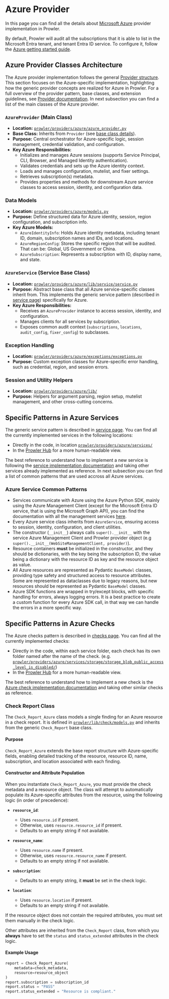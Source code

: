 # Azure Provider

In this page you can find all the details about [Microsoft Azure](https://azure.microsoft.com/) provider implementation in Prowler.

By default, Prowler will audit all the subscriptions that it is able to list in the Microsoft Entra tenant, and tenant Entra ID service. To configure it, follow the [Azure getting started guide](../tutorials/azure/getting-started-azure.md).

## Azure Provider Classes Architecture

The Azure provider implementation follows the general [Provider structure](./provider.md). This section focuses on the Azure-specific implementation, highlighting how the generic provider concepts are realized for Azure in Prowler. For a full overview of the provider pattern, base classes, and extension guidelines, see [Provider documentation](./provider.md). In next subsection you can find a list of the main classes of the Azure provider.

### `AzureProvider` (Main Class)

- **Location:** [`prowler/providers/azure/azure_provider.py`](https://github.com/prowler-cloud/prowler/blob/master/prowler/providers/azure/azure_provider.py)
- **Base Class:** Inherits from `Provider` (see [base class details](https://github.com/prowler-cloud/prowler/blob/master/prowler/providers/common/provider.py)).
- **Purpose:** Central orchestrator for Azure-specific logic, session management, credential validation, and configuration.
- **Key Azure Responsibilities:**
    - Initializes and manages Azure sessions (supports Service Principal, CLI, Browser, and Managed Identity authentication).
    - Validates credentials and sets up the Azure identity context.
    - Loads and manages configuration, mutelist, and fixer settings.
    - Retrieves subscription(s) metadata.
    - Provides properties and methods for downstream Azure service classes to access session, identity, and configuration data.

### Data Models

- **Location:** [`prowler/providers/azure/models.py`](https://github.com/prowler-cloud/prowler/blob/master/prowler/providers/azure/models.py)
- **Purpose:** Define structured data for Azure identity, session, region configuration, and subscription info.
- **Key Azure Models:**
    - `AzureIdentityInfo`: Holds Azure identity metadata, including tenant ID, domain, subscription names and IDs, and locations.
    - `AzureRegionConfig`: Stores the specific region that will be audited. That can be: Global, US Government or China.
    - `AzureSubscription`: Represents a subscription with ID, display name, and state.

### `AzureService` (Service Base Class)

- **Location:** [`prowler/providers/azure/lib/service/service.py`](https://github.com/prowler-cloud/prowler/blob/master/prowler/providers/azure/lib/service/service.py)
- **Purpose:** Abstract base class that all Azure service-specific classes inherit from. This implements the generic service pattern (described in [service page](./services.md#service-base-class)) specifically for Azure.
- **Key Azure Responsibilities:**
    - Receives an `AzureProvider` instance to access session, identity, and configuration.
    - Manages clients for all services by subscription.
    - Exposes common audit context (`subscriptions`, `locations`, `audit_config`, `fixer_config`) to subclasses.

### Exception Handling

- **Location:** [`prowler/providers/azure/exceptions/exceptions.py`](https://github.com/prowler-cloud/prowler/blob/master/prowler/providers/azure/exceptions/exceptions.py)
- **Purpose:** Custom exception classes for Azure-specific error handling, such as credential, region, and session errors.

### Session and Utility Helpers

- **Location:** [`prowler/providers/azure/lib/`](https://github.com/prowler-cloud/prowler/blob/master/prowler/providers/azure/lib/)
- **Purpose:** Helpers for argument parsing, region setup, mutelist management, and other cross-cutting concerns.

## Specific Patterns in Azure Services

The generic service pattern is described in [service page](./services.md#service-structure-and-initialisation). You can find all the currently implemented services in the following locations:

- Directly in the code, in location [`prowler/providers/azure/services/`](https://github.com/prowler-cloud/prowler/tree/master/prowler/providers/azure/services)
- In the [Prowler Hub](https://hub.prowler.com/) for a more human-readable view.

The best reference to understand how to implement a new service is following the [service implementation documentation](./services.md#adding-a-new-service) and taking other services already implemented as reference. In next subsection you can find a list of common patterns that are used accross all Azure services.

### Azure Service Common Patterns

- Services communicate with Azure using the Azure Python SDK, mainly using the Azure Management Client (except for the Microsoft Entra ID service, that is using the Microsoft Graph API), you can find the documentation with all the management services [here](https://learn.microsoft.com/en-us/python/api/overview/azure/?view=azure-python).
- Every Azure service class inherits from `AzureService`, ensuring access to session, identity, configuration, and client utilities.
- The constructor (`__init__`) always calls `super().__init__` with the service Azure Management Client and Prowler provider object (e.g `super().__init__(WebSiteManagementClient, provider)`).
- Resource containers **must** be initialized in the constructor, and they should be dictionaries, with the key being the subscription ID, the value being a dictionary with the resource ID as key and the resource object as value.
- All Azure resources are represented as Pydantic `BaseModel` classes, providing type safety and structured access to resource attributes. Some are represented as dataclasses due to legacy reasons, but new resources should be represented as Pydantic `BaseModel` classes.
- Azure SDK functions are wrapped in try/except blocks, with specific handling for errors, always logging errors. It is a best practice to create a custom function for every Azure SDK call, in that way we can handle the errors in a more specific way.

## Specific Patterns in Azure Checks

The Azure checks pattern is described in [checks page](./checks.md). You can find all the currently implemented checks:

- Directly in the code, within each service folder, each check has its own folder named after the name of the check. (e.g. [`prowler/providers/azure/services/storage/storage_blob_public_access_level_is_disabled/`](https://github.com/prowler-cloud/prowler/tree/master/prowler/providers/azure/services/storage/storage_blob_public_access_level_is_disabled))
- In the [Prowler Hub](https://hub.prowler.com/) for a more human-readable view.

The best reference to understand how to implement a new check is the [Azure check implementation documentation](./checks.md#creating-a-check) and taking other similar checks as reference.

### Check Report Class

The `Check_Report_Azure` class models a single finding for an Azure resource in a check report. It is defined in [`prowler/lib/check/models.py`](https://github.com/prowler-cloud/prowler/blob/master/prowler/lib/check/models.py) and inherits from the generic `Check_Report` base class.

#### Purpose

`Check_Report_Azure` extends the base report structure with Azure-specific fields, enabling detailed tracking of the resource, resource ID, name, subscription, and location associated with each finding.

#### Constructor and Attribute Population

When you instantiate `Check_Report_Azure`, you must provide the check metadata and a resource object. The class will attempt to automatically populate its Azure-specific attributes from the resource, using the following logic (in order of precedence):

- **`resource_id`**:
    - Uses `resource.id` if present.
    - Otherwise, uses `resource.resource_id` if present.
    - Defaults to an empty string if not available.

- **`resource_name`**:
    - Uses `resource.name` if present.
    - Otherwise, uses `resource.resource_name` if present.
    - Defaults to an empty string if not available.

- **`subscription`**:
    - Defaults to an empty string, it **must** be set in the check logic.

- **`location`**:
    - Uses `resource.location` if present.
    - Defaults to an empty string if not available.

If the resource object does not contain the required attributes, you must set them manually in the check logic.

Other attributes are inherited from the `Check_Report` class, from which you **always** have to set the `status` and `status_extended` attributes in the check logic.

#### Example Usage

```python
report = Check_Report_Azure(
    metadata=check_metadata,
    resource=resource_object
)
report.subscription = subscription_id
report.status = "PASS"
report.status_extended = "Resource is compliant."
```
